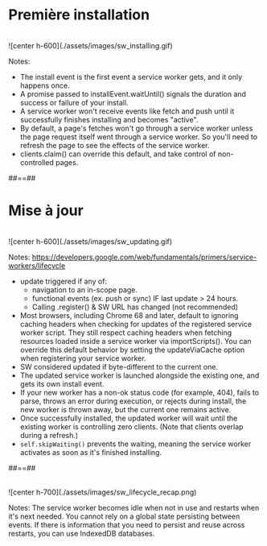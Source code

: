 # Première installation

<br>
![center h-600](./assets/images/sw_installing.gif)

Notes:

- The install event is the first event a service worker gets, and it only happens once.
- A promise passed to installEvent.waitUntil() signals the duration and success or failure of your install.
- A service worker won't receive events like fetch and push until it successfully finishes installing and becomes "active".
- By default, a page's fetches won't go through a service worker unless the page request itself went through a service worker. So you'll need to refresh the page to see the effects of the service worker.
- clients.claim() can override this default, and take control of non-controlled pages.

##==##

# Mise à jour

<br>
![center h-600](./assets/images/sw_updating.gif)

Notes:
https://developers.google.com/web/fundamentals/primers/service-workers/lifecycle

- update triggered if any of:
  - navigation to an in-scope page.
  - functional events (ex. push or sync) IF last update > 24 hours.
  - Calling .register() & SW URL has changed (not recommended)
- Most browsers, including Chrome 68 and later, default to ignoring caching headers when checking for updates of the registered service worker script. They still respect caching headers when fetching resources loaded inside a service worker via importScripts(). You can override this default behavior by setting the updateViaCache option when registering your service worker.
- SW considered updated if byte-different to the current one.
- The updated service worker is launched alongside the existing one, and gets its own install event.
- If your new worker has a non-ok status code (for example, 404), fails to parse, throws an error during execution, or rejects during install, the new worker is thrown away, but the current one remains active.
- Once successfully installed, the updated worker will wait until the existing worker is controlling zero clients. (Note that clients overlap during a refresh.)
- `self.skipWaiting()` prevents the waiting, meaning the service worker activates as soon as it's finished installing.

##==##

<br>
![center h-700](./assets/images/sw_lifecycle_recap.png)

Notes:
The service worker becomes idle when not in use and restarts when it's next needed. You cannot rely on a global state persisting between events. If there is information that you need to persist and reuse across restarts, you can use IndexedDB databases.
